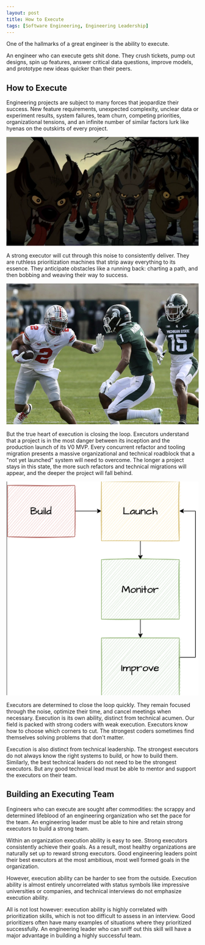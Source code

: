 ```yaml
---
layout: post
title: How to Execute
tags: [Software Engineering, Engineering Leadership]
---
```

<script> 
  (function(i,s,o,g,r,a,m){i['GoogleAnalyticsObject']=r;i[r]=i[r]||function(){
  (i[r].q=i[r].q||[]).push(arguments)},i[r].l=1*new Date();a=s.createElement(o),
  m=s.getElementsByTagName(o)[0];a.async=1;a.src=g;m.parentNode.insertBefore(a,m)
  })(window,document,'script','https://www.google-analytics.com/analytics.js','ga');

  ga('create', 'UA-82391879-1', 'auto');
  ga('send', 'pageview');

</script>



One of the hallmarks of a great engineer is the ability to execute. 

An engineer who can execute gets shit done. They crush tickets, pump out designs, spin up features, answer critical data questions, improve models, and prototype new ideas quicker than their peers.

## How to Execute

Engineering projects are subject to many forces that jeopardize their success. New feature requirements, unexpected complexity, unclear data or experiment results, system failures, team churn, competing priorities, organizational tensions, and an infinite number of similar factors lurk like hyenas on the outskirts of every project. 


![hyenas](/img/hyenas.png)


A strong executor will cut through this noise to consistently deliver. They are ruthless prioritization machines that strip away everything to its essence. They anticipate obstacles like a running back: charting a path, and then bobbing and weaving their way to success. 

![Bobbing and Weaving ](/img/running_back.png)

But the true heart of execution is closing the loop. Executors understand that a project is in the most danger between its inception and the production launch of its V0 MVP. Every concurrent refactor and tooling migration presents a massive organizational and technical roadblock that a "not yet launched" system will need to overcome. The longer a project stays in this state, the more such refactors and technical migrations will appear, and the deeper the project will fall behind.

![Launch, monitor, improve](/img/launch.png)

<!-- *A project is most vulnerable before the first launch* -->

Executors are determined to close the loop quickly. They remain focused through the noise, optimize their time, and cancel meetings when necessary.  Execution is its own ability, distinct from technical acumen. Our field is packed with strong coders with weak execution. Executors know how to choose which corners to cut. The strongest coders sometimes find themselves solving problems that don't matter. 

Execution is also distinct from technical leadership. The strongest executors do not always know the right systems to build, or how to build them. Similarly, the best technical leaders do not need to be the strongest executors. But any good technical lead must be able to mentor and support the executors on their team.

## Building an Executing Team

Engineers who can execute are sought after commodities: the scrappy and determined lifeblood of an engineering organization who set the pace for the team. An engineering leader must be able to hire and retain strong executors to build a strong team. 

Within an organization execution ability is easy to see. Strong executors consistently achieve their goals. As a result, most healthy organizations are naturally set up to reward strong executors. Good engineering leaders point their best executors at the most ambitious, most well formed goals in the organization.

However, execution ability can be harder to see from the outside. Execution ability is almost entirely uncorrelated with status symbols like impressive universities or companies, and technical interviews do not emphasize execution ability.

All is not lost however: execution ability is highly correlated with prioritization skills, which is not too difficult to assess in an interview. Good prioritizers often have many examples of situations where they prioritized successfully. An engineering leader who can sniff out this skill will have a major advantage in building a highly successful team. 




<!-- 
 projects in this state are maximally exposed to every kind of organization, technical, and personnel risk. 


This is by far the most critical skill for junior engineers working at small companies. 


More senior engineers working at big companies can sometimes squeak by without this skill, but this is more of a condemnation of these companies than an endorsement of these engineers.

 -->



<!-- On simple projects, determination is the most important dimension. A determined engineer will remain focused through the noise in front of them. They will cancel meetings when  -->



<!-- 


Software systems are constantly changing. 

In any reasonably large software organization, many projects will proceed concurrently and independently. Refactors, new services, tooling migrations, etc. Each such project will 











Strong executors are perpetual motion machines, capable of push in multiple directions at once. 



Every software project will be 










They optimize their focus time, work nights or weekends to deliver when necessary, and -->